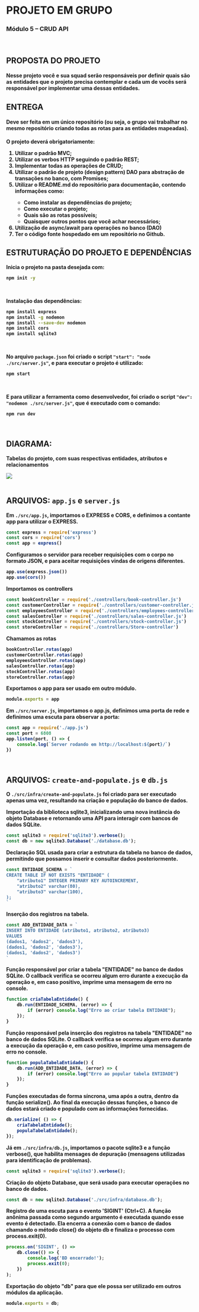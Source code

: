 <h1>PROJETO EM GRUPO</h1>

<b>
  
<h3>Módulo 5 – CRUD API</h3><br>

## PROPOSTA DO PROJETO
<p><h4>Nesse projeto você e sua squad serão responsáveis por definir quais são as entidades que o projeto precisa contemplar e cada um de vocês será responsável por implementar uma dessas entidades.</h4></p>

## ENTREGA

<p><h4>Deve ser feita em um único repositório (ou seja, o grupo vai trabalhar no mesmo repositório criando todas as rotas para as entidades mapeadas).</h4></p>

O projeto deverá obrigatoriamente:
<ol>
<li> Utilizar o padrão MVC;</li>
<li> Utilizar os verbos HTTP seguindo o padrão REST;</li>
<li> Implementar todas as operações de CRUD;</li>
<li> Utilizar o padrão de projeto (design pattern) DAO para abstração de transações no banco, com Promises;</li>
<li> Utilizar o README.md do repositório para documentação, contendo informações como:</li>
<ul>
<li> Como instalar as dependências do projeto;</li>
<li> Como executar o projeto;</li>
<li> Quais são as rotas possíveis;</li>
<li> Quaisquer outros pontos que você achar necessários;</li>
</ul>
<li> Utilização de async/await para operações no banco (DAO)</li>
<li> Ter o código fonte hospedado em um repositório no Github.</li>
</ol>

## ESTRUTURAÇÃO DO PROJETO E DEPENDÊNCIAS

Inicia o projeto na pasta desejada com:
```sh
npm init -y
```
<br>

Instalação das dependências:
```sh
npm install express
npm install -g nodemon
npm install --save-dev nodemon
npm install cors
npm install sqlite3
```
<br>

No arquivo `package.json` foi criado o script `"start": "node ./src/server.js"`, e para executar o projeto é utilizado:
```sh
npm start
```
<br>

E para utilizar a ferramenta como desenvolvedor, foi criado o script `"dev": "nodemon ./src/server.js"`, que é executado com o comando:
```sh
npm run dev
```
<br>

## DIAGRAMA:
<p> Tabelas do projeto, com suas respectivas entidades, atributos e relacionamentos</p>
<img src="https://raw.githubusercontent.com/leomacena/Projeto-CRUD-API/main/Diagram_Bookstore.png" />

<br>
<br>

## ARQUIVOS: `app.js` e `server.js`

Em `./src/app.js`, importamos o EXPRESS e CORS, e definimos a contante app para utilizar o EXPRESS.
```js
const express = require('express')
const cors = require('cors')
const app = express()
```

Configuramos o servidor para receber requisições com o corpo no formato JSON, e para aceitar requisições vindas de origens diferentes.
```js
app.use(express.json())
app.use(cors())
```

Importamos os controllers
```js
const bookController = require('./controllers/book-controller.js')
const customerController = require('./controllers/customer-controller.js')
const employeesController = require('./controllers/employees-controller.js')
const salesController = require('./controllers/sales-controller.js')
const stockController = require('./controllers/stock-controller.js')
const storeController = require('./controllers/Store-controller')
```

Chamamos as rotas
```js
bookController.rotas(app)
customerController.rotas(app)
employeesController.rotas(app)
salesController.rotas(app)
stockController.rotas(app)
storeController.rotas(app)
```
Exportamos o app para ser usado em outro módulo.
```js
module.exports = app                  
```

Em `./src/server.js`, importamos o app.js, definimos uma porta de rede e definimos uma escuta para observar a porta:

```js
const app = require('./app.js')
const port = 6808
app.listen(port, () => {
    console.log(`Server rodando em http://localhost:${port}/`)
})
```
<br>

## ARQUIVOS: `create-and-populate.js` e `db.js`

O `./src/infra/create-and-populate.js` foi criado para ser executado apenas uma vez, resultando na criação e população do banco de dados.

Importação da biblioteca sqlite3, inicializando uma nova instância do objeto Database e retornando uma API para interagir com bancos de dados SQLite.
```js
const sqlite3 = require('sqlite3').verbose();
const db = new sqlite3.Database('./database.db');
```
Declaração SQL usada para criar a estrutura da tabela no banco de dados, permitindo que possamos inserir e consultar dados posteriormente.
```js
const ENTIDADE_SCHEMA = `
CREATE TABLE IF NOT EXISTS "ENTIDADE" (
    "atributo1" INTEGER PRIMARY KEY AUTOINCREMENT,
    "atributo2" varchar(80),
    "atributo3" varchar(100),
);
`
```

Inserção dos registros na tabela.
```js
const ADD_ENTIDADE_DATA = `
INSERT INTO ENTIDADE (atributo1, atributo2, atributo3)
VALUES
(dados1, 'dados2', 'dados3'),
(dados1, 'dados2', 'dados3'),
(dados1, 'dados2', 'dados3')
`
```

Função responsável por criar a tabela "ENTIDADE" no banco de dados SQLite. O callback verifica se ocorreu algum erro durante a execução da operação e, em caso positivo, imprime uma mensagem de erro no console.
```js
function criaTabelaEntidade() {
    db.run(ENTIDADE_SCHEMA, (error) => {
        if (error) console.log("Erro ao criar tabela ENTIDADE");
    });
}
```

Função responsável pela inserção dos registros na tabela "ENTIDADE" no banco de dados SQLite. O callback verifica se ocorreu algum erro durante a execução da operação e, em caso positivo, imprime uma mensagem de erro no console.
```js
function populaTabelaEntidade() {
    db.run(ADD_ENTIDADE_DATA, (error) => {
        if (error) console.log("Erro ao popular tabela ENTIDADE")
    });
}
```

Funções executadas de forma síncrona, uma após a outra, dentro da função serialize(). Ao final da execução dessas funções, o banco de dados estará criado e populado com as informações fornecidas. 
```js
db.serialize( () => {
    criaTabelaEntidade();
    populaTabelaEntidade();
});
```

Já em `./src/infra/db.js`, importamos o pacote sqlite3 e a função verbose(), que habilita mensages de depuração (mensagens utilizadas para identificação de problemas).
```js
const sqlite3 = require('sqlite3').verbose();
```

Criação do objeto Database, que será usado para executar operações no banco de dados.
```js
const db = new sqlite3.Database('./src/infra/database.db');
```

Registro de uma escuta para o evento 'SIGINT' (Ctrl+C). A função anônima passada como segundo argumento é executada quando esse evento é detectado. Ela encerra a conexão com o banco de dados chamando o método close() do objeto db e finaliza o processo com process.exit(0).
```js
process.on('SIGINT', () =>
    db.close(() => {
        console.log('BD encerrado!');
        process.exit(0);
    })
);
```

Exportação do objeto "db" para que ele possa ser utilizado em outros módulos da aplicação.
```js
module.exports = db;
```







</b>
